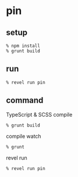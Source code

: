 # pin

## setup

```
% npm install
% grunt build
```

## run

```
% revel run pin
```

## command

TypeScript & SCSS compile

```
% grunt build
```

compile watch

```
% grunt
```

revel run

```
% revel run pin
```
